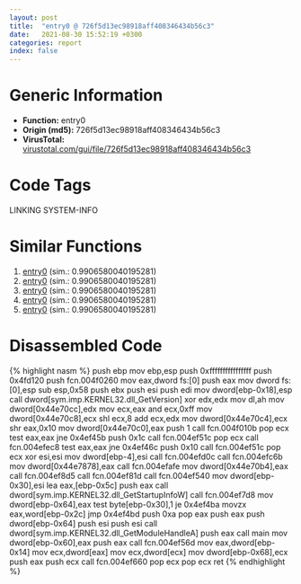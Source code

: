```yaml
---
layout: post
title:  "entry0 @ 726f5d13ec98918aff408346434b56c3"
date:   2021-08-30 15:52:19 +0300
categories: report
index: false
---
```


# Generic Information
- **Function:** entry0
- **Origin (md5):** 726f5d13ec98918aff408346434b56c3
- **VirusTotal:** [virustotal.com/gui/file/726f5d13ec98918aff408346434b56c3][virustotal_ref]

# Code Tags
<span class="tag" id="LINKING">LINKING</span>
<span class="tag" id="SYSTEM-INFO">SYSTEM-INFO</span>


# Similar Functions

1. [entry0][similar_1_ref] (sim.: 0.9906580040195281)
2. [entry0][similar_2_ref] (sim.: 0.9906580040195281)
3. [entry0][similar_3_ref] (sim.: 0.9906580040195281)
4. [entry0][similar_4_ref] (sim.: 0.9906580040195281)
5. [entry0][similar_5_ref] (sim.: 0.9906580040195281)


# Disassembled Code

{% highlight nasm %}
push ebp
mov ebp,esp
push 0xffffffffffffffff
push 0x4fd120
push fcn.004f0260
mov eax,dword fs:[0]
push eax
mov dword fs:[0],esp
sub esp,0x58
push ebx
push esi
push edi
mov dword[ebp-0x18],esp
call dword[sym.imp.KERNEL32.dll_GetVersion]
xor edx,edx
mov dl,ah
mov dword[0x44e70cc],edx
mov ecx,eax
and ecx,0xff
mov dword[0x44e70c8],ecx
shl ecx,8
add ecx,edx
mov dword[0x44e70c4],ecx
shr eax,0x10
mov dword[0x44e70c0],eax
push 1
call fcn.004f010b
pop ecx
test eax,eax
jne 0x4ef45b
push 0x1c
call fcn.004ef51c
pop ecx
call fcn.004efec8
test eax,eax
jne 0x4ef46c
push 0x10
call fcn.004ef51c
pop ecx
xor esi,esi
mov dword[ebp-4],esi
call fcn.004efd0c
call fcn.004efc6b
mov dword[0x44e7878],eax
call fcn.004efafe
mov dword[0x44e70b4],eax
call fcn.004ef8d5
call fcn.004ef81d
call fcn.004ef540
mov dword[ebp-0x30],esi
lea eax,[ebp-0x5c]
push eax
call dword[sym.imp.KERNEL32.dll_GetStartupInfoW]
call fcn.004ef7d8
mov dword[ebp-0x64],eax
test byte[ebp-0x30],1
je 0x4ef4ba
movzx eax,word[ebp-0x2c]
jmp 0x4ef4bd
push 0xa
pop eax
push eax
push dword[ebp-0x64]
push esi
push esi
call dword[sym.imp.KERNEL32.dll_GetModuleHandleA]
push eax
call main
mov dword[ebp-0x60],eax
push eax
call fcn.004ef56d
mov eax,dword[ebp-0x14]
mov ecx,dword[eax]
mov ecx,dword[ecx]
mov dword[ebp-0x68],ecx
push eax
push ecx
call fcn.004ef660
pop ecx
pop ecx
ret
{% endhighlight %}


[similar_1_ref]: /report/entry0@eac1782291736df208e1220cf8c38a7c
[similar_2_ref]: /report/entry0@f360d53698056c0bd2342cbdb569d856
[similar_3_ref]: /report/entry0@2f7d0bff2a387da538798c888eb7f4a1
[similar_4_ref]: /report/entry0@ea9c1e2eeb951a8e6185c6674c228f98
[similar_5_ref]: /report/entry0@48bb9a03c360009e9463dfd5be4e0ca0
[virustotal_ref]: https://www.virustotal.com/gui/file/726f5d13ec98918aff408346434b56c3